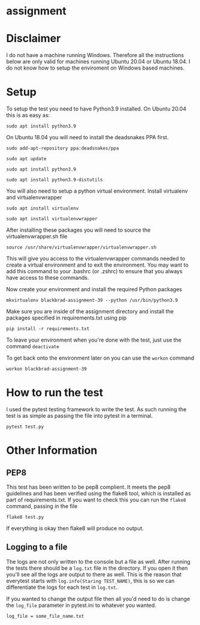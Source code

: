 # assignment

# Disclaimer
I do not have a machine running Windows. Therefore all the instructions below
are only valid for machines running Ubuntu 20.04 or Ubuntu 18.04. I do not
know how to setup the enviroment on Windows based machines.

# Setup

To setup the test you need to have Python3.9 installed. On Ubuntu 20.04 this is
as easy as:

`sudo apt install python3.9`

On Ubuntu 18.04 you will need to install the deadsnakes PPA first.

`sudo add-apt-repository ppa:deadsnakes/ppa`

`sudo apt update`

`sudo apt install python3.9`

`sudo apt install python3.9-distutils`

You will also need to setup a python virtual environment. Install virtualenv
and virtualenvwrapper

`sudo apt install virtualenv`

`sudo apt install virtualenvwrapper`

After installing these packages you will need to source the
virtualenvwrapper.sh file

`source /usr/share/virtualenvwrapper/virtualenvwrapper.sh`

This will give you access to the virtualenvwrapper commands needed to create a
virtual environment and to exit the environment. You may want to add this
command to your .bashrc (or .zshrc) to ensure that you always have access to
these commands.

Now create your environment and install the required Python packages

`mkvirtualenv blackbrad-assignment-39 --python /usr/bin/python3.9`

Make sure you are inside of the assignment directory and install the packages
specified in requirements.txt using pip

`pip install -r requirements.txt`

To leave your environment when you're done with the test, just use the command
`deactivate`

To get back onto the environment later on you can use the `workon` command

`workon blackbrad-assignment-39`

# How to run the test

I used the pytest testing framework to write the test. As such running the
test is as simple as passing the file into pytest in a terminal.

`pytest test.py`

# Other Information
## PEP8

This test has been written to be pep8 complient. It meets the pep8 guidelines
and has been verified using the flake8 tool, which is installed as part of
requirements.txt. If you want to check this you can run the `flake8` command,
passing in the file

`flake8 test.py`

If everything is okay then flake8 will produce no output.

## Logging to a file

The logs are not only written to the console but a file as well. After running
the tests there should be a `log.txt` file in the directory. If you open it
then you'll see all the logs are output to there as well. This is the reason
that everytest starts with `log.info(Staring TEST_NAME)`, this is so we can
differentiate the logs for each test in `log.txt`.

If you wanted to change the output file then all you'd need to do is change the
`log_file` parameter in pytest.ini to whatever you wanted.

`log_file = some_file_name.txt`
